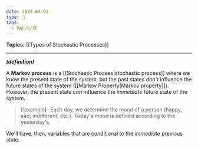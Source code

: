 ```yaml
---
date: 2024-04-03
type: 🧠
tags:
  - MAC/6/PE
---
```


**Topics:** [[Types of Stochastic Processes]]

---

_**(definition)**_

A **Markov process** is a [[Stochastic Process|stochastic process]] where we know the present state of the system, but the past states _don't_ influence the future states of the system ([[Markov Property|Markov property]]). However, the present state _can_ influence the _immediate_ future state of the system.

> [!example]-
> Each day, we determine the mood of a person (happy, sad, indifferent, etc.). Today's mood is defined according to the yesterday's.

We'll have, then, variables that are conditional to the _immediate_ previous state.

